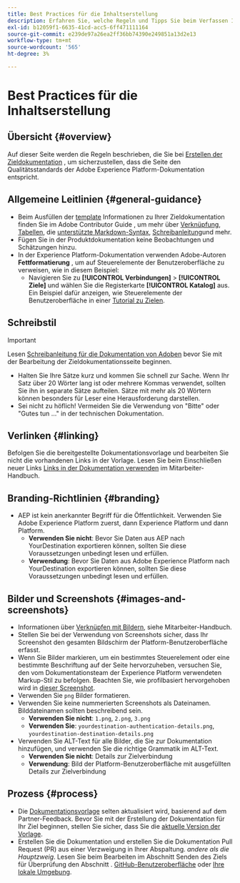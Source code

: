 ```yaml
---
title: Best Practices für die Inhaltserstellung
description: Erfahren Sie, welche Regeln und Tipps Sie beim Verfassen Ihrer Zieldokumentationsseite befolgen sollten, um sicherzustellen, dass sie den Qualitätsstandards der Adobe Experience Platform-Dokumentation entspricht.
exl-id: b12059f1-6635-41cd-acc5-6ff471111164
source-git-commit: e239de97a26ea2ff36bb74390e249851a13d2e13
workflow-type: tm+mt
source-wordcount: '565'
ht-degree: 3%

---
```


# Best Practices für die Inhaltserstellung

## Übersicht {#overview}

Auf dieser Seite werden die Regeln beschrieben, die Sie bei [Erstellen der Zieldokumentation](./documentation-instructions.md) , um sicherzustellen, dass die Seite den Qualitätsstandards der Adobe Experience Platform-Dokumentation entspricht.

## Allgemeine Leitlinien {#general-guidance}

* Beim Ausfüllen der [template](./self-service-template.md) Informationen zu Ihrer Zieldokumentation finden Sie im Adobe Contributor Guide , um mehr über [Verknüpfung](https://experienceleague.adobe.com/docs/contributor/contributor-guide/writing-essentials/linking.html?lang=en), [Tabellen](https://experienceleague.adobe.com/docs/contributor/contributor-guide/writing-essentials/markdown.html?lang=en#tables), die [unterstützte Markdown-Syntax](https://experienceleague.adobe.com/docs/contributor/contributor-guide/writing-essentials/markdown.html?lang=en), [Schreibanleitung](https://experienceleague.adobe.com/docs/contributor/contributor-guide/writing-essentials/general-writing-guidance.html?lang=en)und mehr.
* Fügen Sie in der Produktdokumentation keine Beobachtungen und Schätzungen hinzu.
* In der Experience Platform-Dokumentation verwenden Adobe-Autoren **Fettformatierung** , um auf Steuerelemente der Benutzeroberfläche zu verweisen, wie in diesem Beispiel:
   * Navigieren Sie zu **[!UICONTROL Verbindungen]** > **[!UICONTROL Ziele]** und wählen Sie die Registerkarte **[!UICONTROL Katalog]** aus. Ein Beispiel dafür anzeigen, wie Steuerelemente der Benutzeroberfläche in einer [Tutorial zu Zielen](https://experienceleague.adobe.com/docs/experience-platform/destinations/ui/activate/activate-batch-profile-destinations.html?lang=en#select-destination).

## Schreibstil

>[!IMPORTANT]
>
>Lesen [Schreibanleitung für die Dokumentation von Adoben](https://experienceleague.adobe.com/docs/contributor/contributor-guide/writing-essentials/general-writing-guidance.html?lang=en) bevor Sie mit der Bearbeitung der Zieldokumentationsseite beginnen.

* Halten Sie Ihre Sätze kurz und kommen Sie schnell zur Sache. Wenn Ihr Satz über 20 Wörter lang ist oder mehrere Kommas verwendet, sollten Sie ihn in separate Sätze aufteilen. Sätze mit mehr als 20 Wörtern können besonders für Leser eine Herausforderung darstellen.
* Sei nicht zu höflich! Vermeiden Sie die Verwendung von &quot;Bitte&quot; oder &quot;Gutes tun ...&quot; in der technischen Dokumentation.

## Verlinken {#linking}

Befolgen Sie die bereitgestellte Dokumentationsvorlage und bearbeiten Sie nicht die vorhandenen Links in der Vorlage. Lesen Sie beim Einschließen neuer Links [Links in der Dokumentation verwenden](https://experienceleague.adobe.com/docs/contributor/contributor-guide/writing-essentials/linking.html?lang=en) im Mitarbeiter-Handbuch.

## Branding-Richtlinien {#branding}

* AEP ist kein anerkannter Begriff für die Öffentlichkeit. Verwenden Sie Adobe Experience Platform zuerst, dann Experience Platform und dann Platform.
   * **Verwenden Sie nicht**: Bevor Sie Daten aus AEP nach YourDestination exportieren können, sollten Sie diese Voraussetzungen unbedingt lesen und erfüllen.
   * **Verwendung**: Bevor Sie Daten aus Adobe Experience Platform nach YourDestination exportieren können, sollten Sie diese Voraussetzungen unbedingt lesen und erfüllen.

## Bilder und Screenshots {#images-and-screenshots}

* Informationen über [Verknüpfen mit Bildern](https://experienceleague.adobe.com/docs/contributor/contributor-guide/writing-essentials/markdown.html?lang=en#images), siehe Mitarbeiter-Handbuch.
* Stellen Sie bei der Verwendung von Screenshots sicher, dass Ihr Screenshot den gesamten Bildschirm der Platform-Benutzeroberfläche erfasst.
* Wenn Sie Bilder markieren, um ein bestimmtes Steuerelement oder eine bestimmte Beschriftung auf der Seite hervorzuheben, versuchen Sie, den vom Dokumentationsteam der Experience Platform verwendeten Markup-Stil zu befolgen. Beachten Sie, wie profilbasiert hervorgehoben wird in [dieser Screenshot](/help/destinations/catalog/cloud-storage/amazon-s3.md#export-type-frequency).
* Verwenden Sie `png` Bilder formatieren.
* Verwenden Sie keine nummerierten Screenshots als Dateinamen. Bilddateinamen sollten beschreibend sein.
   * **Verwenden Sie nicht**: `1.png`, `2.png`, `3.png`
   * **Verwenden Sie**: `yourdestination-authentication-details.png`, `yourdestination-destination-details.png`
* Verwenden Sie ALT-Text für alle Bilder, die Sie zur Dokumentation hinzufügen, und verwenden Sie die richtige Grammatik im ALT-Text.
   * **Verwenden Sie nicht**: Details zur Zielverbindung
   * **Verwendung**: Bild der Platform-Benutzeroberfläche mit ausgefüllten Details zur Zielverbindung

## Prozess {#process}

* Die [Dokumentationsvorlage](./self-service-template.md) selten aktualisiert wird, basierend auf dem Partner-Feedback. Bevor Sie mit der Erstellung der Dokumentation für Ihr Ziel beginnen, stellen Sie sicher, dass Sie die [aktuelle Version der Vorlage](../assets/docs-framework/yourdestination-template.zip).
* Erstellen Sie die Dokumentation und erstellen Sie die Dokumentation Pull Request (PR) aus einer Verzweigung in Ihrer Abspaltung. *andere als die Hauptzweig*. Lesen Sie beim Bearbeiten im Abschnitt Senden des Ziels für Überprüfung den Abschnitt . [GitHub-Benutzeroberfläche](./use-github-interface-to-create-documentation.md#submit-review) oder [Ihre lokale Umgebung](./work-in-local-environment.md#submit-review).
